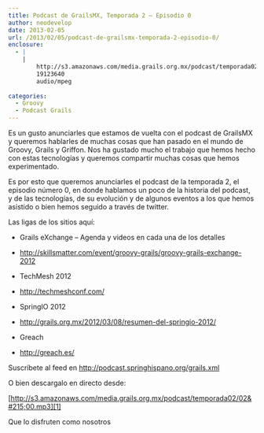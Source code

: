 ```yaml
---
title: Podcast de GrailsMX, Temporada 2 – Episodio 0
author: neodevelop
date: 2013-02-05
url: /2013/02/05/podcast-de-grailsmx-temporada-2-episodio-0/
enclosure:
  - |
    |
        http://s3.amazonaws.com/media.grails.org.mx/podcast/temporada02/02x00.mp3
        19123640
        audio/mpeg
        
categories:
  - Groovy
  - Podcast Grails
---
```

Es un gusto anunciarles que estamos de vuelta con el podcast de GrailsMX y queremos hablarles de muchas cosas que han pasado en el mundo de Groovy, Grails y Griffon. Nos ha gustado mucho el trabajo que hemos hecho con estas tecnologías y queremos compartir muchas cosas que hemos experimentado.

Es por esto que queremos anunciarles el podcast de la temporada 2, el episodio número 0, en donde hablamos un poco de la historia del podcast, y de las tecnologías, de su evolución y de algunos eventos a los que hemos asistido o bien hemos seguido a través de twitter.

Las ligas de los sitios aquí:

  * Grails eXchange &#8211; Agenda y videos en cada una de los detalles
  * <http://skillsmatter.com/event/groovy-grails/groovy-grails-exchange-2012>

  * TechMesh 2012
  * <http://techmeshconf.com/>

  * SpringIO 2012
  * <http://grails.org.mx/2012/03/08/resumen-del-springio-2012/>

  * Greach
  * <http://greach.es/>

Suscríbete al feed en <http://podcast.springhispano.org/grails.xml>

O bien descargalo en directo desde:

[http://s3.amazonaws.com/media.grails.org.mx/podcast/temporada02/02&#215;00.mp3][1]

Que lo disfruten como nosotros

 [1]: http://s3.amazonaws.com/media.grails.org.mx/podcast/temporada02/02x00.mp3